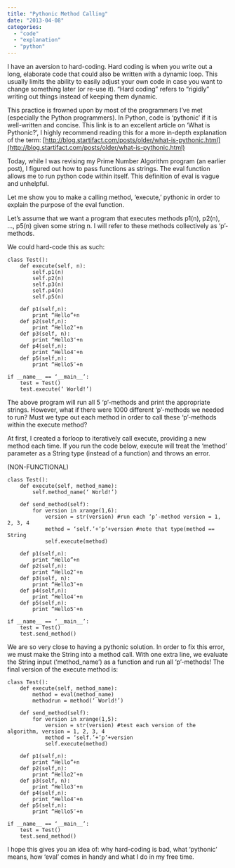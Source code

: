 ```yaml
---
title: "Pythonic Method Calling"
date: "2013-04-08"
categories: 
  - "code"
  - "explanation"
  - "python"
---
```


I have an aversion to hard-coding. Hard coding is when you write out a long, elaborate code that could also be written with a dynamic loop. This usually limits the ability to easily adjust your own code in case you want to change something later (or re-use it). “Hard coding” refers to “rigidly” writing out things instead of keeping them dynamic.

This practice is frowned upon by most of the programmers I’ve met (especially the Python programmers). In Python, code is ‘pythonic’ if it is well-written and concise. This link is to an excellent article on ‘What is Pythonic?’, I highly recommend reading this for a more in-depth explanation of the term: [http://blog.startifact.com/posts/older/what-is-pythonic.html](http://blog.startifact.com/posts/older/what-is-pythonic.html)

Today, while I was revising my Prime Number Algorithm program (an earlier post), I figured out how to pass functions as strings. The eval function allows me to run python code within itself. This definition of eval is vague and unhelpful.

Let me show you to make a calling method, ‘execute,’ pythonic in order to explain the purpose of the eval function.

Let’s assume that we want a program that executes methods p1(n), p2(n), …, p5(n) given some string n. I will refer to these methods collectively as ‘p’-methods.

We could hard-code this as such:

```
class Test():
    def execute(self, n):
        self.p1(n)
        self.p2(n)
        self.p3(n)
        self.p4(n)
        self.p5(n)

    def p1(self,n):
        print “Hello”+n
    def p2(self,n):
        print “Hello2″+n
    def p3(self, n):
        print “Hello3″+n
    def p4(self,n):
        print “Hello4″+n
    def p5(self,n):
        print “Hello5″+n

if __name__ == ‘__main__’:
    test = Test()
    test.execute(‘ World!’)
```

The above program will run all 5 ‘p’-methods and print the appropriate strings. However, what if there were 1000 different ‘p’-methods we needed to run? Must we type out each method in order to call these ‘p’-methods within the execute method?

At first, I created a forloop to iteratively call execute, providing a new method each time. If you run the code below, execute will treat the ‘method’ parameter as a String type (instead of a function) and throws an error.

(NON-FUNCTIONAL)

```
class Test():
    def execute(self, method_name):
        self.method_name(‘ World!’)   

    def send_method(self):
        for version in xrange(1,6):
            version = str(version) #run each ‘p’-method version = 1, 2, 3, 4
            method = ‘self.’+’p’+version #note that type(method == String
            self.execute(method)

    def p1(self,n):
        print “Hello”+n
    def p2(self,n):
        print “Hello2″+n
    def p3(self, n):
        print “Hello3″+n
    def p4(self,n):
        print “Hello4″+n
    def p5(self,n):
        print “Hello5″+n

if __name__ == ‘__main__’:
    test = Test()
    test.send_method()
```

We are so very close to having a pythonic solution. In order to fix this error, we must make the String into a method call. With one extra line, we evaluate the String input (‘method_name’) as a function and run all ‘p’-methods! The final version of the execute method is:

```
class Test():
    def execute(self, method_name):
        method = eval(method_name)
        methodrun = method(‘ World!’)   

    def send_method(self):
        for version in xrange(1,5):
            version = str(version) #test each version of the algorithm, version = 1, 2, 3, 4
            method = ‘self.’+’p’+version
            self.execute(method)

    def p1(self,n):
        print “Hello”+n
    def p2(self,n):
        print “Hello2″+n
    def p3(self, n):
        print “Hello3″+n
    def p4(self,n):
        print “Hello4″+n
    def p5(self,n):
        print “Hello5″+n

if __name__ == ‘__main__’:
    test = Test()
    test.send_method()
```

I hope this gives you an idea of: why hard-coding is bad, what ‘pythonic’ means, how ‘eval’ comes in handy and what I do in my free time.
